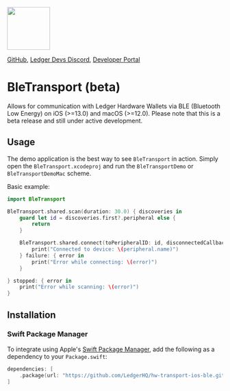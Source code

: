 <img src="https://user-images.githubusercontent.com/4631227/191834116-59cf590e-25cc-4956-ae5c-812ea464f324.png" height="100" />

[GitHub](https://github.com/LedgerHQ/ledger-live/),
[Ledger Devs Discord](https://developers.ledger.com/discord-pro),
[Developer Portal](https://developers.ledger.com/)

# BleTransport (beta)

Allows for communication with Ledger Hardware Wallets via BLE (Bluetooth Low Energy) on iOS (>=13.0) and macOS (>=12.0). Please note that this is a beta release and still under active development.

## Usage

The demo application is the best way to see `BleTransport` in action. Simply open the `BleTransport.xcodeproj` and run the `BleTransportDemo` or `BleTransportDemoMac` scheme.

Basic example:
```swift
import BleTransport

BleTransport.shared.scan(duration: 30.0) { discoveries in
    guard let id = discoveries.first?.peripheral else {
        return
    }

    BleTransport.shared.connect(toPeripheralID: id, disconnectedCallback: nil) { peripheral in
        print("Connected to device: \(peripheral.name)")
    } failure: { error in
        print("Error while connecting: \(error)")
    }

} stopped: { error in
    print("Error while scanning: \(error)")
}
```

## Installation

### Swift Package Manager

To integrate using Apple's [Swift Package Manager](https://swift.org/package-manager/), add the following as a dependency to your `Package.swift`:

```swift
dependencies: [
    .package(url: "https://github.com/LedgerHQ/hw-transport-ios-ble.git", from: "1.0.0")
]
```
